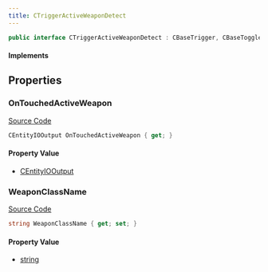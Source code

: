```yaml
---
title: CTriggerActiveWeaponDetect
---
```


```csharp
public interface CTriggerActiveWeaponDetect : CBaseTrigger, CBaseToggle, CBaseModelEntity, CBaseEntity, CEntityInstance, ISchemaClass<CEntityInstance>, ISchemaClass<CBaseEntity>, ISchemaClass<CBaseModelEntity>, ISchemaClass<CBaseToggle>, ISchemaClass<CBaseTrigger>, ISchemaClass<CTriggerActiveWeaponDetect>, ISchemaField, ISchemaClass, INativeHandle
```

#### Implements

## Properties

### OnTouchedActiveWeapon

[Source Code](https://github.com/swiftly-solution/swiftlys2/blob/beta/managed/src/SwiftlyS2.Generated/Schemas/Interfaces/CTriggerActiveWeaponDetect.cs#L16)

```csharp
CEntityIOOutput OnTouchedActiveWeapon { get; }
```

#### Property Value

- [CEntityIOOutput](/docs/api/shared/schemadefinitions/centityiooutput)

### WeaponClassName

[Source Code](https://github.com/swiftly-solution/swiftlys2/blob/beta/managed/src/SwiftlyS2.Generated/Schemas/Interfaces/CTriggerActiveWeaponDetect.cs#L18)

```csharp
string WeaponClassName { get; set; }
```

#### Property Value

- [string](https://learn.microsoft.com/dotnet/api/system.string)

